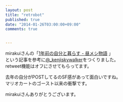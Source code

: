 ```yaml
---
layout: post
title: "retrobot"
published: true
date: "2014-01-26T03:00:00+09:00"
comments: true


---
```


mirakuiさんの「[1年前の自分と暮らす - 昼メシ物語](http://blog.mirakui.com/entry/2014/01/25/174428) 」  
という記事を参考に[@_kenjiskywalker](https://twitter.com/_kenjiskywalker)をつくりました。  
retweet機能はオフにさせてもらってます。  
  
去年の自分がPOSTしてるのSF感があって面白いですね。  
マリオカートのゴースト以来の衝撃です。  
  
mirakuiさんありがとうございます。
